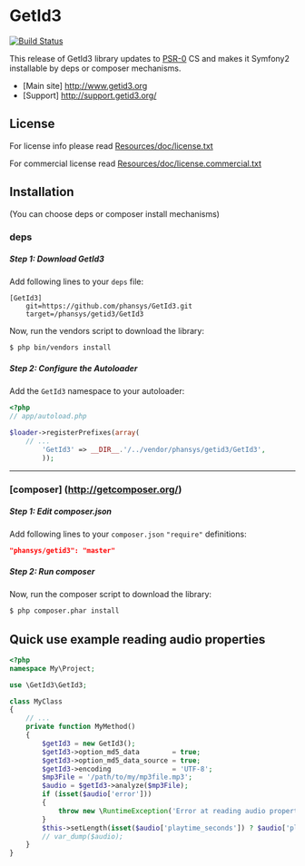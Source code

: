 GetId3
======
[![Build Status](https://secure.travis-ci.org/phansys/GetId3.png?branch=master)](http://travis-ci.org/phansys/GetId3)

This release of GetId3 library updates to [PSR-0](https://github.com/php-fig/fig-standards/blob/master/accepted/PSR-0.md) CS and makes it Symfony2 installable by deps or composer mechanisms.

* [Main site] http://www.getid3.org
* [Support] http://support.getid3.org/

License
-------

For license info please read [Resources/doc/license.txt](https://github.com/phansys/GetId3/tree/master/Resources/doc/license.txt)

For commercial license read [Resources/doc/license.commercial.txt](https://github.com/phansys/GetId3/tree/master/Resources/doc/license.commercial.txt)

## Installation
(You can choose deps or composer install mechanisms)

### deps

##### Step 1: Download GetId3

Add following lines to your `deps` file:

```
[GetId3]
    git=https://github.com/phansys/GetId3.git
    target=/phansys/getid3/GetId3

```
Now, run the vendors script to download the library:

``` bash
$ php bin/vendors install
```

##### Step 2: Configure the Autoloader

Add the `GetId3` namespace to your autoloader:

``` php
<?php
// app/autoload.php

$loader->registerPrefixes(array(
    // ...
        'GetId3' => __DIR__.'/../vendor/phansys/getid3/GetId3',
        ));
```
___

### [composer] (http://getcomposer.org/)

##### Step 1: Edit composer.json

Add following lines to your `composer.json` `"require"` definitions:

``` json
"phansys/getid3": "master"
```

##### Step 2: Run composer

Now, run the composer script to download the library:

``` bash
$ php composer.phar install
```


Quick use example reading audio properties
------------------------------------------

``` php
<?php
namespace My\Project;

use \GetId3\GetId3;

class MyClass
{
    // ...
    private function MyMethod()
    {
        $getId3 = new GetId3();
        $getId3->option_md5_data        = true;
        $getId3->option_md5_data_source = true;
        $getId3->encoding               = 'UTF-8';		
        $mp3File = '/path/to/my/mp3file.mp3';	
        $audio = $getId3->analyze($mp3File);	
        if (isset($audio['error'])) 
        {
            throw new \RuntimeException('Error at reading audio properties with GetId3 : ' . $mp3File);
        }			
        $this->setLength(isset($audio['playtime_seconds']) ? $audio['playtime_seconds'] : '');
        // var_dump($audio);
    }
}
```
